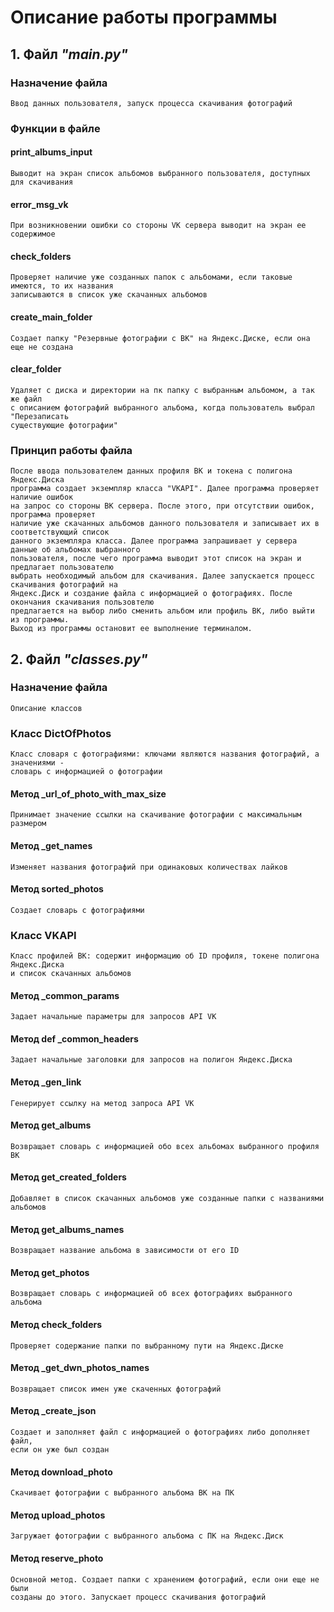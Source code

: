 # Описание работы программы
## 1. Файл *"main.py"*
### Назначение файла
    Ввод данных пользователя, запуск процесса скачивания фотографий

### Функции в файле
#### print_albums_input
    Выводит на экран список альбомов выбранного пользователя, доступных для скачивания
#### error_msg_vk
    При возникновении ошибки со стороны VK сервера выводит на экран ее содержимое
#### check_folders
    Проверяет наличие уже созданных папок с альбомами, если таковые имеются, то их названия 
    записываются в список уже скачанных альбомов
#### create_main_folder
    Создает папку "Резервные фотографии с ВК" на Яндекс.Диске, если она еще не создана
#### clear_folder
    Удаляет с диска и директории на пк папку с выбранным альбомом, а так же файл 
    с описанием фотографий выбранного альбома, когда пользователь выбрал "Перезаписать
    существующие фотографии"
### Принцип работы файла
    После ввода пользователем данных профиля ВК и токена с полигона Яндекс.Диска
    программа создает экземпляр класса "VKAPI". Далее программа проверяет наличие ошибок
    на запрос со стороны ВК сервера. После этого, при отсутствии ошибок, программа проверяет
    наличие уже скачанных альбомов данного пользователя и записывает их в соответствующий список
    данного экземпляра класса. Далее программа запрашивает у сервера данные об альбомах выбранного
    пользователя, после чего программа выводит этот список на экран и предлагает пользователю 
    выбрать необходимый альбом для скачивания. Далее запускается процесс скачивания фотографий на 
    Яндекс.Диск и создание файла с информацией о фотографиях. После окончания скачивания пользовтелю
    предлагается на выбор либо сменить альбом или профиль ВК, либо выйти из программы.
    Выход из программы остановит ее выполнение терминалом.


## 2. Файл *"classes.py"*
### Назначение файла
    Описание классов

### Класс DictOfPhotos
    Класс словаря с фотографиями: ключами являются названия фотографий, а значениями - 
    словарь с информацией о фотографии
#### Метод _url_of_photo_with_max_size
    Принимает значение ссылки на скачивание фотографии с максимальным размером
#### Метод _get_names
    Изменяет названия фотографий при одинаковых количествах лайков
#### Метод sorted_photos
    Создает словарь с фотографиями
### Класс VKAPI
    Класс профилей ВК: содержит информацию об ID профиля, токене полигона Яндекс.Диска
    и список скачанных альбомов
#### Метод _common_params
    Задает начальные параметры для запросов API VK
#### Метод def _common_headers
    Задает начальные заголовки для запросов на полигон Яндекс.Диска
#### Метод _gen_link
    Генерирует ссылку на метод запроса API VK
#### Метод get_albums
    Возвращает словарь с информацией обо всех альбомах выбранного профиля ВК
#### Метод get_created_folders
    Добавляет в список скачанных альбомов уже созданные папки с названиями альбомов
#### Метод get_albums_names
    Возвращает название альбома в зависимости от его ID
#### Метод get_photos
    Возвращает словарь с информацией об всех фотографиях выбранного альбома
#### Метод check_folders
    Проверяет содержание папки по выбранному пути на Яндекс.Диске
#### Метод _get_dwn_photos_names
    Возвращает список имен уже скаченных фотографий
#### Метод _create_json
    Создает и заполняет файл с информацией о фотографиях либо дополняет файл,
    если он уже был создан
#### Метод download_photo
    Скачивает фотографии с выбранного альбома ВК на ПК
#### Метод upload_photos
    Загружает фотографии с выбранного альбома с ПК на Яндекс.Диск
#### Метод reserve_photo
    Основной метод. Создает папки с хранением фотографий, если они еще не были 
    созданы до этого. Запускает процесс скачивания фотографий